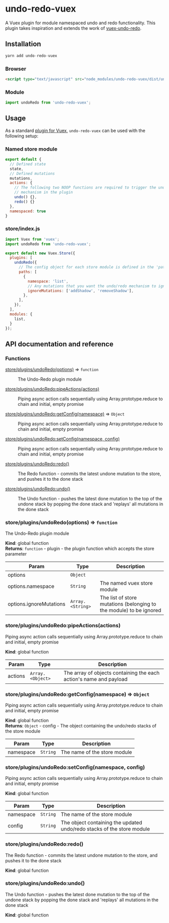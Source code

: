 # undo-redo-vuex

A Vuex plugin for module namespaced undo and redo functionality. This plugin takes inspiration and extends the work of [vuex-undo-redo](https://github.com/anthonygore/vuex-undo-redo).

## Installation

```js
yarn add undo-redo-vuex
```

### Browser

```html
<script type="text/javascript" src="node_modules/undo-redo-vuex/dist/undo-redo-vuex.min.js"></script>
```

### Module

```js
import undoRedo from 'undo-redo-vuex';
```

## Usage

As a standard [plugin for Vuex](https://vuex.vuejs.org/guide/plugins.html), `undo-redo-vuex` can be used with the following setup:

### Named store module

```js
export default {
  // Defined state
  state,
  // Defined mutations
  mutations,
  actions: {
    // The following two NOOP functions are required to trigger the undo/redo
    // mechanism in the plugin
    undo() {},
    redo() {}
  },
  namespaced: true
}
```

### store/index.js

```js
import Vuex from 'vuex';
import undoRedo from 'undo-redo-vuex';

export default new Vuex.Store({
  plugins: [
    undoRedo({
      // The config object for each store module is defined in the 'paths' array
      paths: [
        {
          namespace: 'list',
          // Any mutations that you want the undo/redo mechanism to ignore
          ignoreMutations: ['addShadow', 'removeShadow'],
        },
      ],
    }),
  ],
  modules: {
    list,
  }
});
```

## API documentation and reference

### Functions

<dl>
<dt><a href="#store/plugins/undoRedo">store/plugins/undoRedo(options)</a> ⇒ <code>function</code></dt>
<dd><p>The Undo-Redo plugin module</p>
</dd>
<dt><a href="#store/plugins/undoRedo_pipeActions">store/plugins/undoRedo:pipeActions(actions)</a></dt>
<dd><p>Piping async action calls sequentially using Array.prototype.reduce
to chain and initial, empty promise</p>
</dd>
<dt><a href="#store/plugins/undoRedo_getConfig">store/plugins/undoRedo:getConfig(namespace)</a> ⇒ <code>Object</code></dt>
<dd><p>Piping async action calls sequentially using Array.prototype.reduce
to chain and initial, empty promise</p>
</dd>
<dt><a href="#store/plugins/undoRedo_setConfig">store/plugins/undoRedo:setConfig(namespace, config)</a></dt>
<dd><p>Piping async action calls sequentially using Array.prototype.reduce
to chain and initial, empty promise</p>
</dd>
<dt><a href="#store/plugins/undoRedo_redo">store/plugins/undoRedo:redo()</a></dt>
<dd><p>The Redo function - commits the latest undone mutation to the store,
and pushes it to the done stack</p>
</dd>
<dt><a href="#store/plugins/undoRedo_undo">store/plugins/undoRedo:undo()</a></dt>
<dd><p>The Undo function - pushes the latest done mutation to the top of the undone
stack by popping the done stack and &#39;replays&#39; all mutations in the done stack</p>
</dd>
</dl>

<a name="store/plugins/undoRedo"></a>

### store/plugins/undoRedo(options) ⇒ <code>function</code>
The Undo-Redo plugin module

**Kind**: global function  
**Returns**: <code>function</code> - plugin - the plugin function which accepts the store parameter  

| Param | Type | Description |
| --- | --- | --- |
| options | <code>Object</code> |  |
| options.namespace | <code>String</code> | The named vuex store module |
| options.ignoreMutations | <code>Array.&lt;String&gt;</code> | The list of store mutations (belonging to the module) to be ignored |

<a name="store/plugins/undoRedo_pipeActions"></a>

### store/plugins/undoRedo:pipeActions(actions)
Piping async action calls sequentially using Array.prototype.reduce
to chain and initial, empty promise

**Kind**: global function  

| Param | Type | Description |
| --- | --- | --- |
| actions | <code>Array.&lt;Object&gt;</code> | The array of objects containing the each action's name and payload |

<a name="store/plugins/undoRedo_getConfig"></a>

### store/plugins/undoRedo:getConfig(namespace) ⇒ <code>Object</code>
Piping async action calls sequentially using Array.prototype.reduce
to chain and initial, empty promise

**Kind**: global function  
**Returns**: <code>Object</code> - config - The object containing the undo/redo stacks of the store module  

| Param | Type | Description |
| --- | --- | --- |
| namespace | <code>String</code> | The name of the store module |

<a name="store/plugins/undoRedo_setConfig"></a>

### store/plugins/undoRedo:setConfig(namespace, config)
Piping async action calls sequentially using Array.prototype.reduce
to chain and initial, empty promise

**Kind**: global function  

| Param | Type | Description |
| --- | --- | --- |
| namespace | <code>String</code> | The name of the store module |
| config | <code>String</code> | The object containing the updated undo/redo stacks of the store module |

<a name="store/plugins/undoRedo_redo"></a>

### store/plugins/undoRedo:redo()
The Redo function - commits the latest undone mutation to the store,
and pushes it to the done stack

**Kind**: global function  
<a name="store/plugins/undoRedo_undo"></a>

### store/plugins/undoRedo:undo()
The Undo function - pushes the latest done mutation to the top of the undone
stack by popping the done stack and 'replays' all mutations in the done stack

**Kind**: global function
